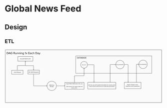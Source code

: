 # Global News Feed

## Design

### ETL

![Alt text](https://github.com/ayeo144/Global-News-Feed/blob/main/docs/images/ETL_Architecture.png?raw=true)